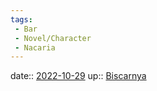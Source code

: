 ```yaml
---
tags:
 - Bar
 - Novel/Character
 - Nacaria
---
```


date:: [2022-10-29](Daily_Note/2022-10-29.md)
up:: [Biscarnya](Biscarnya.md)


